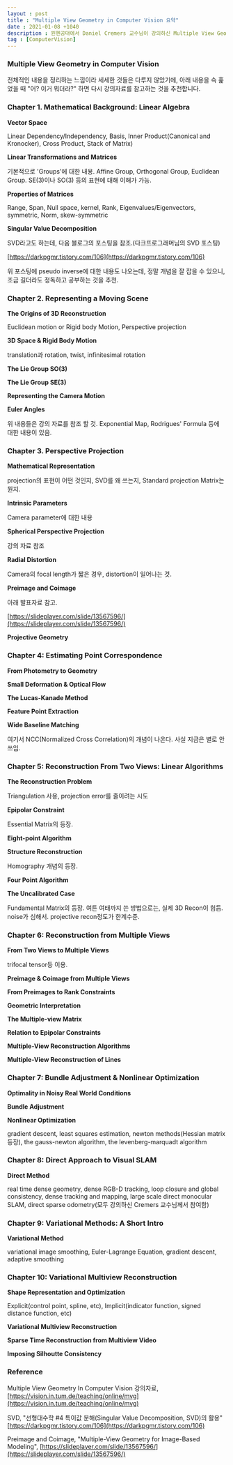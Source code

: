 ```yaml
---
layout : post
title : "Multiple View Geometry in Computer Vision 요약"
date : 2021-01-08 +1040
description : 뮌헨공대에서 Daniel Cremers 교수님이 강의하신 Multiple View Geometry in Computer Vision 수업 강의자료를 받아 요약한 내용입니다.
tag : [ComputerVision]
---
```


### Multiple View Geometry in Computer Vision



 전체적인 내용을 정리하는 느낌이라 세세한 것들은 다루지 않았기에, 아래 내용을 슥 훑었을 때 "어? 이거 뭐더라?" 하면 다시 강의자료를 참고하는 것을 추천합니다.



### Chapter 1. Mathematical Background: Linear Algebra

__Vector Space__

Linear Dependency/Independency, Basis, Inner Product(Canonical and Kronocker), Cross Product, Stack of Matrix)

__Linear Transformations and Matrices__

기본적으로 'Groups'에 대한 내용. Affine Group, Orthogonal Group, Euclidean Group. SE(3)이나 SO(3) 등의 표현에 대해 이해가 가능.

__Properties of Matrices__

Range, Span, Null space, kernel, Rank, Eigenvalues/Eigenvectors, symmetric, Norm, skew-symmetric

__Singular Value Decomposition__

SVD라고도 하는데, 다음 블로그의 포스팅을 참조.(다크프로그래머님의 SVD 포스팅)

[https://darkpgmr.tistory.com/106](https://darkpgmr.tistory.com/106)

위 포스팅에 pseudo inverse에 대한 내용도 나오는데, 정말 개념을 잘 잡을 수 있으니, 조금 길더라도 정독하고 공부하는 것을 추천.



### Chapter 2. Representing a Moving Scene

__The Origins of 3D Reconstruction__

Euclidean motion or Rigid body Motion, Perspective projection

__3D Space & Rigid Body Motion__

translation과 rotation, twist, infinitesimal rotation

__The Lie Group SO(3)__

__The Lie Group SE(3)__

__Representing the Camera Motion__

__Euler Angles__

 위 내용들은 강의 자료를 참조 할 것. Exponential Map, Rodrigues' Formula 등에 대한 내용이 있음.



### Chapter 3. Perspective Projection

__Mathematical Representation__

projection의 표현이 어떤 것인지, SVD를 왜 쓰는지, Standard projection Matrix는 뭔지.

__Intrinsic Parameters__

Camera parameter에 대한 내용

__Spherical Perspective Projection__

강의 자료 참조

__Radial Distortion__

Camera의 focal length가 짧은 경우, distortion이 일어나는 것.

__Preimage and Coimage__

아래 발표자료 참고.

[https://slideplayer.com/slide/13567596/](https://slideplayer.com/slide/13567596/)

__Projective Geometry__



### Chapter 4: Estimating Point Correspondence

__From Photometry to Geometry__

__Small Deformation & Optical Flow__

__The Lucas-Kanade Method__

__Feature Point Extraction__

__Wide Baseline Matching__

여기서 NCC(Normalized Cross Correlation)의 개념이 나온다. 사실 지금은 별로 안쓰임.



### Chapter 5: Reconstruction From Two Views: Linear Algorithms

__The Reconstruction Problem__

Triangulation 사용, projection error를 줄이려는 시도

__Epipolar Constraint__

Essential Matrix의 등장.

__Eight-point Algorithm__

__Structure Reconstruction__

Homography 개념의 등장.

__Four Point Algorithm__

__The Uncalibrated Case__

Fundamental Matrix의 등장. 여튼 여태까지 쓴 방법으로는, 실제 3D Recon이 힘듬. noise가 심해서. projective recon정도가 한계수준.



### Chapter 6: Reconstruction from Multiple Views

__From Two Views to Multiple Views__

trifocal tensor등 이용.

__Preimage & Coimage from Multiple Views__

__From Preimages to Rank Constraints__

__Geometric Interpretation__

__The Multiple-view Matrix__

__Relation to Epipolar Constraints__

__Multiple-View Reconstruction Algorithms__

__Multiple-View Reconstruction of Lines__



### Chapter 7: Bundle Adjustment & Nonlinear Optimization

__Optimality in Noisy Real World Conditions__

__Bundle Adjustment__

__Nonlinear Optimization__

gradient descent, least squares estimation, newton methods(Hessian matrix 등장), the gauss-newton algorithm, the levenberg-marquadt algorithm



### Chapter 8: Direct Approach to Visual SLAM

__Direct Method__

real time dense geometry, dense RGB-D tracking, loop closure and global consistency, dense tracking and mapping, large scale direct monocular SLAM, direct sparse odometry(모두 강의하신 Cremers 교수님께서 참여함)



### Chapter 9: Variational Methods: A Short Intro

__Variational Method__

variational image smoothing, Euler-Lagrange Equation, gradient descent, adaptive smoothing



### Chapter 10: Variational Multiview Reconstruction

__Shape Representation and Optimization__

Explicit(control point, spline, etc), Implicit(indicator function, signed distance function, etc)

__Variational Multiview Reconstruction__

__Sparse Time Reconstruction from Multiview Video__

__Imposing Silhoutte Consistency__



### Reference

Multiple View Geometry In Computer Vision 강의자료, [https://vision.in.tum.de/teaching/online/mvg](https://vision.in.tum.de/teaching/online/mvg)

SVD, "선형대수학 #4 특이값 분해(Singular Value Decomposition, SVD)의 활용" [https://darkpgmr.tistory.com/106](https://darkpgmr.tistory.com/106)

Preimage and Coimage, "Multiple-View Geometry for Image-Based Modeling", [https://slideplayer.com/slide/13567596/](https://slideplayer.com/slide/13567596/)

